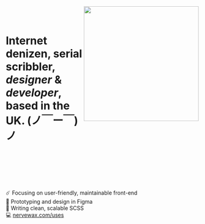 
<img height="300" align="right" src="https://github.com/user-attachments/assets/7fea81f6-b5b4-4736-904a-e4f9704d3eef" />

<h1>
  <br>
  Internet denizen, serial scribbler,<br>
  <i>designer</i> & <i>developer</i>,<br>
  based in the UK. (ノ￣ー￣)ノ<br>
  <br>
  <br>
  <br>
</h1>


☄️ Focusing on user-friendly, maintainable front-end  
🎨 Prototyping and design in Figma  
🎏 Writing clean, scalable SCSS  
💻 [nervewax.com/uses](https://nervewax.com/uses/)  
